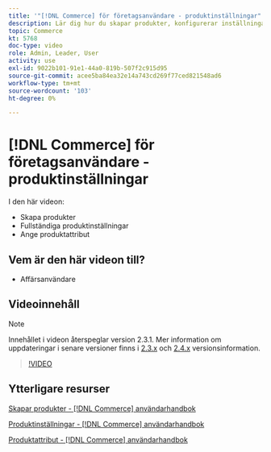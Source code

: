 ```yaml
---
title: '"[!DNL Commerce] för företagsanvändare - produktinställningar"'
description: Lär dig hur du skapar produkter, konfigurerar inställningar och använder attribut.
topic: Commerce
kt: 5768
doc-type: video
role: Admin, Leader, User
activity: use
exl-id: 9022b101-91e1-44a0-819b-507f2c915d95
source-git-commit: acee5ba84ea32e14a743cd269f77ced821548ad6
workflow-type: tm+mt
source-wordcount: '103'
ht-degree: 0%

---
```


# [!DNL Commerce] för företagsanvändare - produktinställningar

I den här videon:

- Skapa produkter
- Fullständiga produktinställningar
- Ange produktattribut

## Vem är den här videon till?

- Affärsanvändare

## Videoinnehåll

>[!NOTE]
>
>Innehållet i videon återspeglar version 2.3.1. Mer information om uppdateringar i senare versioner finns i [ 2.3.x](https://devdocs.magento.com/guides/v2.3/release-notes/bk-release-notes.html) och [2.4.x](https://devdocs.magento.com/guides/v2.4/release-notes/bk-release-notes.html) versionsinformation.

>[!VIDEO](https://video.tv.adobe.com/v/35953?quality=12&learn=on)

## Ytterligare resurser

[Skapar produkter - [!DNL Commerce] användarhandbok](https://docs.magento.com/user-guide/catalog/product-create.html)

[Produktinställningar - [!DNL Commerce] användarhandbok](https://docs.magento.com/user-guide/catalog/settings.html)

[Produktattribut - [!DNL Commerce] användarhandbok](https://docs.magento.com/user-guide/catalog/product-attributes.html)
